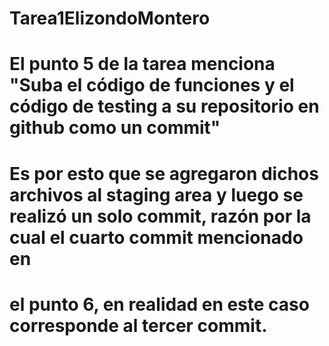 # Tarea1ElizondoMontero
# El punto 5 de la tarea menciona "Suba el código de funciones y el código de testing a su repositorio en github como un commit" 
# Es por esto que se agregaron dichos archivos al staging area y luego se realizó un solo commit, razón por la cual el cuarto commit mencionado en 
# el punto 6, en realidad en este caso corresponde al tercer commit.

